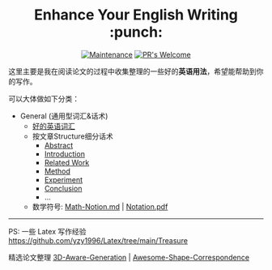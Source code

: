 <h1 align="center">Enhance Your English Writing :punch:</h1>
<div align="center">

[![Maintenance](https://img.shields.io/badge/Maintained%3F-yes-green.svg)](https://GitHub.com/Naereen/StrapDown.js/graphs/commit-activity)
[![PR's Welcome](https://img.shields.io/badge/PRs-welcome-brightgreen.svg?style=flat)](http://makeapullrequest.com) 
</div>

这里主要是我在阅读论文的过程中收集整理的一些好的**英语用法**，希望能帮助到你的写作。



可以大体做如下分类：

- General (通用型词汇&话术)
  - [好的英语词汇](./0-好的英语词汇.md)
  - 按文章Structure细分话术
    - [Abstract](./1-Abstract.md)
    - [Introduction](./2-Introduction.md)
    - [Related Work](./3-Related-Work.md)
    - [Method](./4-Method.md)
    - [Experiment](./5-Experiment.md)
    - [Conclusion](./6-Conclusion.md)
    - ...
  - 数学符号: [Math-Notion.md](./Math-Notion.md) | [Notation.pdf](./Notation.pdf)


---

PS: 一些 Latex 写作经验 https://github.com/yzy1996/Latex/tree/main/Treasure

精选论文整理 [3D-Aware-Generation](https://github.com/yzy1996/Awesome-Learn-3D-From-2D/tree/main/3D-Aware-Generation) | [Awesome-Shape-Correspondence](https://github.com/yzy1996/Awesome-Shape-Correspondence)
